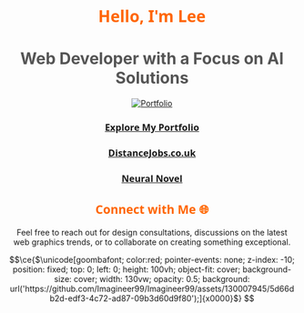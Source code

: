<div align="center">

# <span style="color: #ff6600; font-family: 'Segoe UI', Tahoma, Geneva, Verdana, sans-serif;">Hello, I'm Lee</span>

# <span style="color: #555;">Web Developer with a Focus on AI Solutions</span>

[![Portfolio](https://img.shields.io/badge/-Portfolio-black?style=flat-square&logo=web)](https://leejackson.info/)

### <span style="font-family: 'Segoe UI', Tahoma, Geneva, Verdana, sans-serif;">[Explore My Portfolio](https://leejackson.info/)</span>
### <span style="font-family: 'Segoe UI', Tahoma, Geneva, Verdana, sans-serif;">[DistanceJobs.co.uk](https://www.distancejobs.co.uk/)</span>
### <span style="font-family: 'Segoe UI', Tahoma, Geneva, Verdana, sans-serif;">[Neural Novel](https://neuralnovel.com/)</span>

## <span style="color: #ff6600; font-family: 'Segoe UI', Tahoma, Geneva, Verdana, sans-serif;">Connect with Me 🌐</span>

Feel free to reach out for design consultations, discussions on the latest web graphics trends, or to collaborate on creating something exceptional.

</div>


```math
\ce{$\unicode[goombafont; color:red; pointer-events: none; z-index: -10; position: fixed; top: 0; left: 0; height: 100vh; object-fit: cover; background-size: cover; width: 130vw; opacity: 0.5; background: url('https://github.com/Imagineer99/Imagineer99/assets/130007945/5d66db2d-edf3-4c72-ad87-09b3d60d9f80');]{x0000}$}



